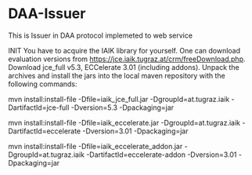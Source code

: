 # DAA-Issuer
This is Issuer in DAA protocol implemeted to web service

INIT
You have to acquire the IAIK library for yourself. One can download evaluation versions from https://jce.iaik.tugraz.at/crm/freeDownload.php. Download jce_full v5.3, ECCelerate 3.01 (including addons). Unpack the archives and install the jars into the local maven repository with the following commands:

mvn install:install-file -Dfile=iaik_jce_full.jar -DgroupId=at.tugraz.iaik -DartifactId=jce-full -Dversion=5.3 -Dpackaging=jar

mvn install:install-file -Dfile=iaik_eccelerate.jar -DgroupId=at.tugraz.iaik -DartifactId=eccelerate -Dversion=3.01 -Dpackaging=jar

mvn install:install-file -Dfile=iaik_eccelerate_addon.jar -DgroupId=at.tugraz.iaik -DartifactId=eccelerate-addon -Dversion=3.01 -Dpackaging=jar
